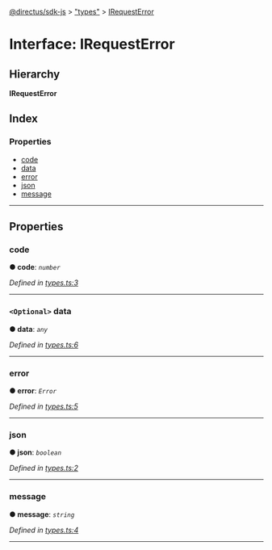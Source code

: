 [@directus/sdk-js](../README.md) > ["types"](../modules/_types_.md) > [IRequestError](../interfaces/_types_.irequesterror.md)

# Interface: IRequestError

## Hierarchy

**IRequestError**

## Index

### Properties

* [code](_types_.irequesterror.md#code)
* [data](_types_.irequesterror.md#data)
* [error](_types_.irequesterror.md#error)
* [json](_types_.irequesterror.md#json)
* [message](_types_.irequesterror.md#message)

---

## Properties

<a id="code"></a>

###  code

**● code**: *`number`*

*Defined in [types.ts:3](https://github.com/janbiasi/sdk-js/blob/0ae3664/src/types.ts#L3)*

___
<a id="data"></a>

### `<Optional>` data

**● data**: *`any`*

*Defined in [types.ts:6](https://github.com/janbiasi/sdk-js/blob/0ae3664/src/types.ts#L6)*

___
<a id="error"></a>

###  error

**● error**: *`Error`*

*Defined in [types.ts:5](https://github.com/janbiasi/sdk-js/blob/0ae3664/src/types.ts#L5)*

___
<a id="json"></a>

###  json

**● json**: *`boolean`*

*Defined in [types.ts:2](https://github.com/janbiasi/sdk-js/blob/0ae3664/src/types.ts#L2)*

___
<a id="message"></a>

###  message

**● message**: *`string`*

*Defined in [types.ts:4](https://github.com/janbiasi/sdk-js/blob/0ae3664/src/types.ts#L4)*

___

